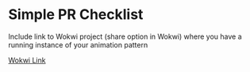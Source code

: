 # Simple PR Checklist
Include link to Wokwi project (share option in Wokwi) where you have a running instance of your animation pattern

[Wokwi Link](addTheLinkHere)
